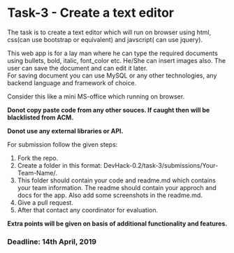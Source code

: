 # Task-3 - Create a text editor

The task is to create a text editor which will run on browser using html, css(can use bootstrap or equivalent) and javscript( can use jquery). 

This web app is for a lay man where he can type the required documents using bullets, bold, italic, font_color etc. He/She can insert images also. The user can save the document and can edit it later.<br/>
For saving document you can use MySQL or any other technologies, any backend language and framework of choice.

Consider this like a mini MS-office which running on browser.

<b>Donot copy paste code from any other souces. If caught then will be blacklisted from ACM.</b>

<b>Donot use any external libraries or API.</b>

For submission follow the given steps:
1. Fork the repo.
2. Create a folder in this format: DevHack-0.2/task-3/submissions/Your-Team-Name/.
3. This folder should contain your code and readme.md which contains your team information. The readme should contain your approch and docs for the app. Also add some screenshots in the readme.md.
4. Give a pull request.
5. After that contact any coordinator for evaluation.

<b>Extra points will be given on basis of additional functionality and features.</b>

<h3><b>Deadline: 14th April, 2019</b></h3>
